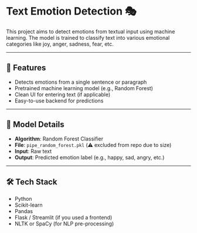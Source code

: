 # Text Emotion Detection 🎭

This project aims to detect emotions from textual input using machine learning. The model is trained to classify text into various emotional categories like joy, anger, sadness, fear, etc.

---

## 🚀 Features

- Detects emotions from a single sentence or paragraph
- Pretrained machine learning model (e.g., Random Forest)
- Clean UI for entering text (if applicable)
- Easy-to-use backend for predictions

---

## 🧠 Model Details

- **Algorithm**: Random Forest Classifier
- **File**: `pipe_random_forest.pkl` (⚠️ excluded from repo due to size)
- **Input**: Raw text
- **Output**: Predicted emotion label (e.g., happy, sad, angry, etc.)

---

## 🛠️ Tech Stack

- Python
- Scikit-learn
- Pandas
- Flask / Streamlit (if you used a frontend)
- NLTK or SpaCy (for NLP pre-processing)
